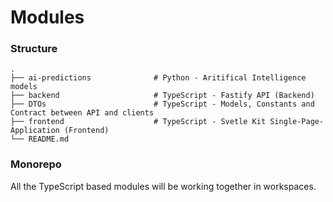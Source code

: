 # Modules

### Structure

    .
    ├── ai-predictions              # Python - Aritifical Intelligence models
    ├── backend                     # TypeScript - Fastify API (Backend)
    ├── DTOs                        # TypeScript - Models, Constants and Contract between API and clients
    ├── frontend                    # TypeScript - Svetle Kit Single-Page-Application (Frontend)
    └── README.md


### Monorepo

All the TypeScript based modules will be working together in workspaces.